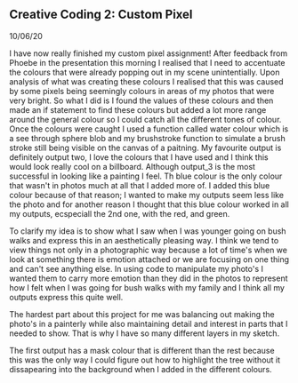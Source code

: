 ## Creative Coding 2: Custom Pixel

10/06/20

I have now really finished my custom pixel assignment!
After feedback from Phoebe in the presentation this morning I realised that I need to accentuate the colours that were already popping out in my scene unintentially. Upon analysis of what was creating these colours I realised that this was caused by some pixels being seemingly colours in areas of my photos that were very bright.
So what I did is I found the values of these colours and then made an if statement to find these colours but added a lot more range around the general colour so I could catch all the different tones of colour. Once the colours were caught I used a function called water colour which is a see through sphere blob and my brushstroke function to simulate a brush stroke still being visible on the canvas of a paitning.
My favourite output is definitely output two, I love the colours that I have used and I think this would look really cool on a billboard. Although output_3 is the most successful in looking like a painting I feel.
Th blue colour is the only colour that wasn't in photos much at all that I added more of. I added this blue colour because of that reason; I wanted to make my outputs seem less like the photo and for another reason I thought that this blue colour worked in all my outputs, ecspeciall the 2nd one, with the red, and green.

To clarify my idea is to show what I saw when I was younger going on bush walks and express this in an aesthetically pleasing way. I think we tend to view things not only in a photographic way because a lot of time's when we look at something there is emotion attached or we are focusing on one thing and can't see anything else. In using code to manipulate my photo's I wanted them to carry more emotion than they did in the photos to represent how I felt when I was going for bush walks with my family and I think all my outputs express this quite well.

The hardest part about this project for me was balancing out making the photo's in a painterly while also maintaining detail and interest in parts that I needed to show. That is why I have so many different layers in my sketch.

The first output has a mask colour that is different than the rest because this was the only way I could figure out how to highlight the tree without it dissapearing into the background when I added in the different colours.

